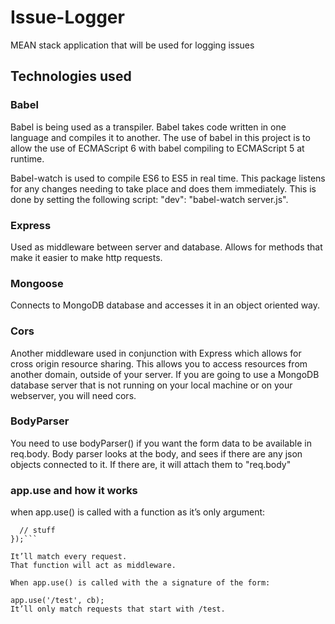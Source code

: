 # Issue-Logger
MEAN stack application that will be used for logging issues

## Technologies used

### Babel 

Babel is being used as a transpiler. Babel takes code written in one language and compiles it to another. The use of babel in this project is to allow the use of ECMAScript 6 with babel compiling to ECMAScript 5 at runtime.

Babel-watch is used to compile ES6 to ES5 in real time. This package listens for any changes needing to take place and does them immediately. This is done by setting the following script: "dev": "babel-watch server.js".

### Express 

Used as middleware between server and database. Allows for methods that make it easier to make http requests.

### Mongoose 

Connects to MongoDB database and accesses it in an object oriented way.

### Cors

Another middleware used in conjunction with Express which allows for cross origin resource sharing. This allows you to access resources from another domain, outside of your server. If you are going to use a MongoDB database server that is not running on your local machine or on your webserver, you will need cors.

### BodyParser

You need to use bodyParser() if you want the form data to be available in req.body.
Body parser looks at the body, and sees if there are any json objects connected to it. If there are, it will attach them to "req.body"

### app.use and how it works

when app.use() is called with a function as it’s only argument:

```app.use(function(req, res) {
  // stuff
});```

It’ll match every request.
That function will act as middleware.

When app.use() is called with the a signature of the form:

app.use('/test', cb);
It’ll only match requests that start with /test.